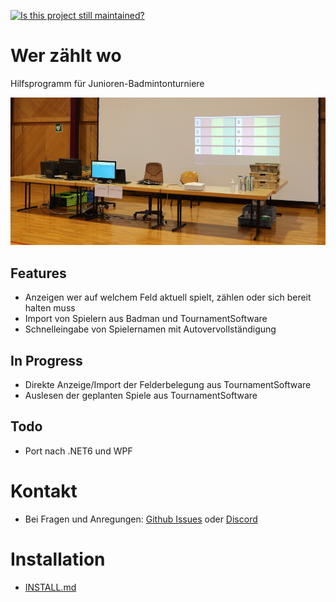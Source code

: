 [![Is this project still maintained?](https://img.shields.io/badge/maintained-yes-green.svg?style=plastic)](https://github.com/badges/shields)

# Wer zählt wo
Hilfsprogramm für Junioren-Badmintonturniere

![Aufbau](doc/setup.jpg)

## Features
- Anzeigen wer auf welchem Feld aktuell spielt, zählen oder sich bereit halten muss
- Import von Spielern aus Badman und TournamentSoftware
- Schnelleingabe von Spielernamen mit Autovervollständigung

## In Progress
- Direkte Anzeige/Import der Felderbelegung aus TournamentSoftware
- Auslesen der geplanten Spiele aus TournamentSoftware

## Todo
- Port nach .NET6 und WPF

# Kontakt
- Bei Fragen und Anregungen: [Github Issues](https://github.com/bc-arbon/WerZaehltWo3/issues) oder [Discord](https://discord.gg/gG7S4y5HZd)

# Installation
- [INSTALL.md](INSTALL.md)
